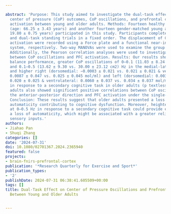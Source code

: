 ---
abstract: 'Purpose: This study aimed to investigate the dual-task effect on conventional
  center of pressure (CoP) outcomes, CoP oscillations, and prefrontal cortex (PFC)
  activation between young and older adults. Methods: Fourteen healthy older adults
  (age: 66.25 ± 3.43 years) and another fourteen gender-matched young adults (age:
  19.80 ± 0.75 years) participated in this study. Participants completed single-task
  and dual-task standing trials in a fixed order. The displacement of CoP and PFC
  activation were recorded using a Force plate and a functional near-infrared spectroscopy
  system, respectively. Two-way MANOVAs were used to examine the group and task effects.
  Additionally, the Pearson correlation analyses were used to investigate the relationship
  between CoP oscillations and PFC activation. Results: Our results showed a worse
  balance performance, greater CoP oscillations of 0–0.1 (11.03 ± 8.24 vs. 23.20 ± 12.54 cm2)
  and 0.1–0.5 (13.62 ± 9.30 vs. 30.00 ± 23.12 cm2) Hz in the medial-lateral direction
  and higher right (dorsomedial: −0.0003 ± 0.021 vs. 0.021 ± 0.021 & ventrolateral:
  0.0087 ± 0.047 vs. 0.025 ± 0.045 mol/ml) and left (dorsomedial: 0.0033 ± 0.024 vs.
  0.020 ± 0.025 & ventrolateral: 0.0060 ± 0.037 vs. 0.034 ± 0.037 mol/ml) PFC activation
  in response to a secondary cognitive task in older adults (p textless .05). Older
  adults also showed significant positive correlations between CoP oscillations in
  the anterior-posterior direction and PFC activation under the single-task standing.
  Conclusion: These results suggest that older adults presented a loss of postural
  automaticity contributing to cognitive dysfunction. Moreover, heightened CoP oscillations
  at 0–0.5 Hz in response to a secondary cognitive task could provide evidence of
  a loss of automaticity, which might be associated with a greater reliance on the
  sensory inputs.'
authors:
- Jiahao Pan
- Shuqi Zhang
categories: []
date: '2024-07-31'
doi: 10.1080/02701367.2024.2365940
featured: false
projects:
- brain-fnirs-prefrontal-cortex
publication: '*Research Quarterly for Exercise and Sport*'
publication_types:
- '2'
publishDate: 2024-07-31 06:38:41.605509+00:00
tags: []
title: Dual-Task Effect on Center of Pressure Oscillations and Prefrontal Cortex Activation
  Between Young and Older Adults

---
